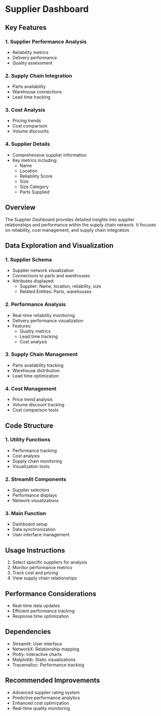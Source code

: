 # Supplier Dashboard

## Key Features

### 1. Supplier Performance Analysis
- Reliability metrics
- Delivery performance
- Quality assessment

### 2. Supply Chain Integration
- Parts availability
- Warehouse connections
- Lead time tracking

### 3. Cost Analysis
- Pricing trends
- Cost comparison
- Volume discounts

### 4. Supplier Details
- Comprehensive supplier information
- Key metrics including:
  - Name
  - Location
  - Reliability Score
  - Size
  - Size Category
  - Parts Supplied

## Overview
The Supplier Dashboard provides detailed insights into supplier relationships and performance within the supply chain network. It focuses on reliability, cost management, and supply chain integration.

## Data Exploration and Visualization

### **1. Supplier Schema**
- Supplier network visualization
- Connections to parts and warehouses
- Attributes displayed:
  - Supplier: Name, location, reliability, size
  - Related Entities: Parts, warehouses

### **2. Performance Analysis**
- Real-time reliability monitoring
- Delivery performance visualization
- Features:
  - Quality metrics
  - Lead time tracking
  - Cost analysis

### **3. Supply Chain Management**
- Parts availability tracking
- Warehouse distribution
- Lead time optimization

### **4. Cost Management**
- Price trend analysis
- Volume discount tracking
- Cost comparison tools

## Code Structure

### **1. Utility Functions**
- Performance tracking
- Cost analysis
- Supply chain monitoring
- Visualization tools

### **2. Streamlit Components**
- Supplier selectors
- Performance displays
- Network visualizations

### **3. Main Function**
- Dashboard setup
- Data synchronization
- User interface management

## Usage Instructions
1. Select specific suppliers for analysis
2. Monitor performance metrics
3. Track cost and pricing
4. View supply chain relationships

## Performance Considerations
- Real-time data updates
- Efficient performance tracking
- Response time optimization

## Dependencies
- Streamlit: User interface
- NetworkX: Relationship mapping
- Plotly: Interactive charts
- Matplotlib: Static visualizations
- Tracemalloc: Performance tracking

## Recommended Improvements
- Advanced supplier rating system
- Predictive performance analytics
- Enhanced cost optimization
- Real-time quality monitoring